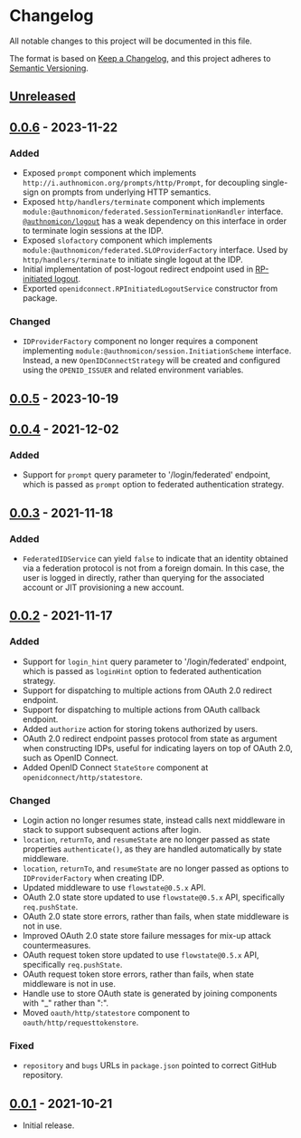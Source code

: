 # Changelog
All notable changes to this project will be documented in this file.

The format is based on [Keep a Changelog](https://keepachangelog.com/en/1.0.0/),
and this project adheres to [Semantic Versioning](https://semver.org/spec/v2.0.0.html).

## [Unreleased]

## [0.0.6] - 2023-11-22
### Added
- Exposed `prompt` component which implements `http://i.authnomicon.org/prompts/http/Prompt`,
for decoupling single-sign on prompts from underlying HTTP semantics.
- Exposed `http/handlers/terminate` component which implements `module:@authnomicon/federated.SessionTerminationHandler`
interface.  [`@authnomicon/logout`](https://github.com/authnomicon/logout) has a
weak dependency on this interface in order to terminate login sessions at the
IDP.
- Exposed `slofactory` component which implements `module:@authnomicon/federated.SLOProviderFactory`
interface.  Used by `http/handlers/terminate` to initiate single logout at the
IDP.
- Initial implementation of post-logout redirect endpoint used in [RP-initiated
logout](https://openid.net/specs/openid-connect-rpinitiated-1_0.html).
- Exported `openidconnect.RPInitiatedLogoutService` constructor from package.

### Changed
- `IDProviderFactory` component no longer requires a component implementing `module:@authnomicon/session.InitiationScheme`
interface.  Instead, a new `OpenIDConnectStrategy` will be created and
configured using the `OPENID_ISSUER` and related environment variables.


## [0.0.5] - 2023-10-19

## [0.0.4] - 2021-12-02
### Added
- Support for `prompt` query parameter to '/login/federated' endpoint, which is
passed as `prompt` option to federated authentication strategy.

## [0.0.3] - 2021-11-18
### Added

- `FederatedIDService` can yield `false` to indicate that an identity obtained
via a federation protocol is not from a foreign domain.  In this case, the user
is logged in directly, rather than querying for the associated account or JIT
provisioning a new account.

## [0.0.2] - 2021-11-17
### Added

- Support for `login_hint` query parameter to '/login/federated' endpoint, which
is passed as `loginHint` option to federated authentication strategy.
- Support for dispatching to multiple actions from OAuth 2.0 redirect endpoint.
- Support for dispatching to multiple actions from OAuth callback endpoint.
- Added `authorize` action for storing tokens authorized by users.
- OAuth 2.0 redirect endpoint passes protocol from state as argument when
constructing IDPs, useful for indicating layers on top of OAuth 2.0, such as
OpenID Connect.
- Added OpenID Connect `StateStore` component at `openidconnect/http/statestore`.

### Changed

- Login action no longer resumes state, instead calls next middleware in stack
to support subsequent actions after login.
- `location`, `returnTo`, and `resumeState` are no longer passed as state properties
`authenticate()`, as they are handled automatically by state middleware.
- `location`, `returnTo`, and `resumeState` are no longer passed as options to
`IDProviderFactory` when creating IDP.
- Updated middleware to use `flowstate@0.5.x` API.
- OAuth 2.0 state store updated to use `flowstate@0.5.x` API, specifically
`req.pushState`.
- OAuth 2.0 state store errors, rather than fails, when state middleware is not
in use.
- Improved OAuth 2.0 state store failure messages for mix-up attack
countermeasures.
- OAuth request token store updated to use `flowstate@0.5.x` API, specifically
`req.pushState`.
- OAuth request token store errors, rather than fails, when state middleware is
not in use.
- Handle use to store OAuth state is generated by joining components with "_"
rather than ":".
- Moved `oauth/http/statestore` component to `oauth/http/requesttokenstore`.

### Fixed

- `repository` and `bugs` URLs in `package.json` pointed to correct GitHub
repository.


## [0.0.1] - 2021-10-21

- Initial release.

[Unreleased]: https://github.com/authnomicon/federated/compare/v0.0.6...HEAD
[0.0.6]: https://github.com/authnomicon/federated/compare/v0.0.5...v0.0.6
[0.0.5]: https://github.com/authnomicon/federated/compare/v0.0.4...v0.0.5
[0.0.4]: https://github.com/authnomicon/federated/compare/v0.0.3...v0.0.4
[0.0.3]: https://github.com/authnomicon/federated/compare/v0.0.2...v0.0.3
[0.0.2]: https://github.com/authnomicon/federated/compare/v0.0.1...v0.0.2
[0.0.1]: https://github.com/authnomicon/federated/releases/tag/v0.0.1

